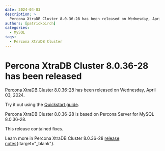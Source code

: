 ```yaml
---
date: 2024-04-03
description: >
  Percona XtraDB Cluster 8.0.36-28 has been released on Wednesday, April 03, 2024.
authors: [patrickbirch]
categories:
  - MySQL
tags:
  - Percona XtraDB Cluster
---
```


# Percona XtraDB Cluster 8.0.36-28 has been released

<!-- more -->

[Percona XtraDB Cluster 8.0.36-28](https://docs.percona.com/percona-xtradb-cluster/8.0/) has been released on Wednesday, April 03, 2024.

Try it out using the [Quickstart guide](https://docs.percona.com/percona-xtradb-cluster/8.0/quickstart-overview.html).

Percona XtraDB Cluster 8.0.36-28 is based on Percona Server for MySQL 8.0.36-28.

This release contained fixes.

Learn more in Percona XtraDB Cluster 8.0.36-28 [release notes](https://docs.percona.com/percona-xtradb-cluster/8.0/release-notes/8.0.36-28.html){:target="_blank"}.

